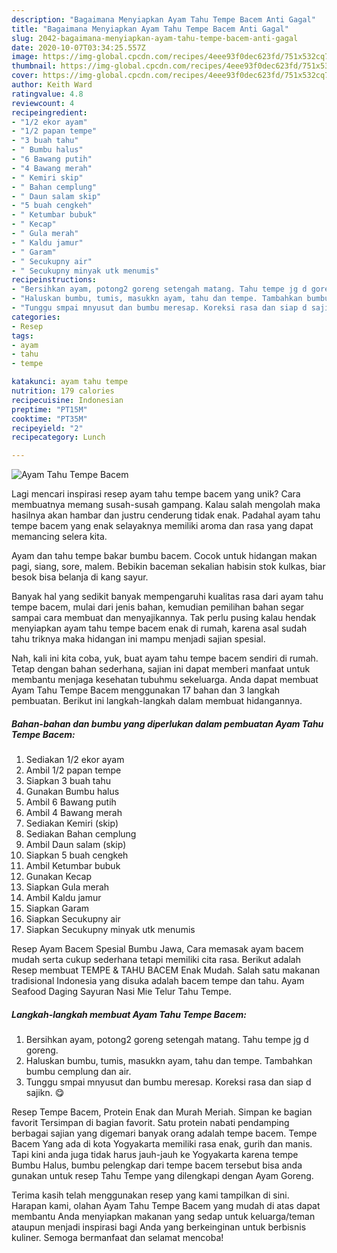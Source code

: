 ```yaml
---
description: "Bagaimana Menyiapkan Ayam Tahu Tempe Bacem Anti Gagal"
title: "Bagaimana Menyiapkan Ayam Tahu Tempe Bacem Anti Gagal"
slug: 2042-bagaimana-menyiapkan-ayam-tahu-tempe-bacem-anti-gagal
date: 2020-10-07T03:34:25.557Z
image: https://img-global.cpcdn.com/recipes/4eee93f0dec623fd/751x532cq70/ayam-tahu-tempe-bacem-foto-resep-utama.jpg
thumbnail: https://img-global.cpcdn.com/recipes/4eee93f0dec623fd/751x532cq70/ayam-tahu-tempe-bacem-foto-resep-utama.jpg
cover: https://img-global.cpcdn.com/recipes/4eee93f0dec623fd/751x532cq70/ayam-tahu-tempe-bacem-foto-resep-utama.jpg
author: Keith Ward
ratingvalue: 4.8
reviewcount: 4
recipeingredient:
- "1/2 ekor ayam"
- "1/2 papan tempe"
- "3 buah tahu"
- " Bumbu halus"
- "6 Bawang putih"
- "4 Bawang merah"
- " Kemiri skip"
- " Bahan cemplung"
- " Daun salam skip"
- "5 buah cengkeh"
- " Ketumbar bubuk"
- " Kecap"
- " Gula merah"
- " Kaldu jamur"
- " Garam"
- " Secukupny air"
- " Secukupny minyak utk menumis"
recipeinstructions:
- "Bersihkan ayam, potong2 goreng setengah matang. Tahu tempe jg d goreng."
- "Haluskan bumbu, tumis, masukkn ayam, tahu dan tempe. Tambahkan bumbu cemplung dan air."
- "Tunggu smpai mnyusut dan bumbu meresap. Koreksi rasa dan siap d sajikn. 😋"
categories:
- Resep
tags:
- ayam
- tahu
- tempe

katakunci: ayam tahu tempe 
nutrition: 179 calories
recipecuisine: Indonesian
preptime: "PT15M"
cooktime: "PT35M"
recipeyield: "2"
recipecategory: Lunch

---
```



![Ayam Tahu Tempe Bacem](https://img-global.cpcdn.com/recipes/4eee93f0dec623fd/751x532cq70/ayam-tahu-tempe-bacem-foto-resep-utama.jpg)

Lagi mencari inspirasi resep ayam tahu tempe bacem yang unik? Cara membuatnya memang susah-susah gampang. Kalau salah mengolah maka hasilnya akan hambar dan justru cenderung tidak enak. Padahal ayam tahu tempe bacem yang enak selayaknya memiliki aroma dan rasa yang dapat memancing selera kita.

Ayam dan tahu tempe bakar bumbu bacem. Cocok untuk hidangan makan pagi, siang, sore, malem. Bebikin baceman sekalian habisin stok kulkas, biar besok bisa belanja di kang sayur.

Banyak hal yang sedikit banyak mempengaruhi kualitas rasa dari ayam tahu tempe bacem, mulai dari jenis bahan, kemudian pemilihan bahan segar sampai cara membuat dan menyajikannya. Tak perlu pusing kalau hendak menyiapkan ayam tahu tempe bacem enak di rumah, karena asal sudah tahu triknya maka hidangan ini mampu menjadi sajian spesial.


Nah, kali ini kita coba, yuk, buat ayam tahu tempe bacem sendiri di rumah. Tetap dengan bahan sederhana, sajian ini dapat memberi manfaat untuk membantu menjaga kesehatan tubuhmu sekeluarga. Anda dapat membuat Ayam Tahu Tempe Bacem menggunakan 17 bahan dan 3 langkah pembuatan. Berikut ini langkah-langkah dalam membuat hidangannya.

<!--inarticleads1-->

##### Bahan-bahan dan bumbu yang diperlukan dalam pembuatan Ayam Tahu Tempe Bacem:

1. Sediakan 1/2 ekor ayam
1. Ambil 1/2 papan tempe
1. Siapkan 3 buah tahu
1. Gunakan  Bumbu halus
1. Ambil 6 Bawang putih
1. Ambil 4 Bawang merah
1. Sediakan  Kemiri (skip)
1. Sediakan  Bahan cemplung
1. Ambil  Daun salam (skip)
1. Siapkan 5 buah cengkeh
1. Ambil  Ketumbar bubuk
1. Gunakan  Kecap
1. Siapkan  Gula merah
1. Ambil  Kaldu jamur
1. Siapkan  Garam
1. Siapkan  Secukupny air
1. Siapkan  Secukupny minyak utk menumis


Resep Ayam Bacem Spesial Bumbu Jawa, Cara memasak ayam bacem mudah serta cukup sederhana tetapi memiliki cita rasa. Berikut adalah Resep membuat TEMPE &amp; TAHU BACEM Enak Mudah. Salah satu makanan tradisional Indonesia yang disuka adalah bacem tempe dan tahu. Ayam Seafood Daging Sayuran Nasi Mie Telur Tahu Tempe. 

<!--inarticleads2-->

##### Langkah-langkah membuat Ayam Tahu Tempe Bacem:

1. Bersihkan ayam, potong2 goreng setengah matang. Tahu tempe jg d goreng.
1. Haluskan bumbu, tumis, masukkn ayam, tahu dan tempe. Tambahkan bumbu cemplung dan air.
1. Tunggu smpai mnyusut dan bumbu meresap. Koreksi rasa dan siap d sajikn. 😋


Resep Tempe Bacem, Protein Enak dan Murah Meriah. Simpan ke bagian favorit Tersimpan di bagian favorit. Satu protein nabati pendamping berbagai sajian yang digemari banyak orang adalah tempe bacem. Tempe Bacem Yang ada di kota Yogyakarta memiliki rasa enak, gurih dan manis. Tapi kini anda juga tidak harus jauh-jauh ke Yogyakarta karena tempe Bumbu Halus, bumbu pelengkap dari tempe bacem tersebut bisa anda gunakan untuk resep Tahu Tempe yang dilengkapi dengan Ayam Goreng. 

Terima kasih telah menggunakan resep yang kami tampilkan di sini. Harapan kami, olahan Ayam Tahu Tempe Bacem yang mudah di atas dapat membantu Anda menyiapkan makanan yang sedap untuk keluarga/teman ataupun menjadi inspirasi bagi Anda yang berkeinginan untuk berbisnis kuliner. Semoga bermanfaat dan selamat mencoba!
